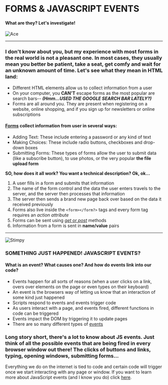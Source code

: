 
# FORMS & JAVASCRIPT EVENTS
#### What are they? Let's investigate!
![Ace](https://media.giphy.com/media/B7aksBgcJzFDO/giphy.gif) 

----
### I don't know about you, but my experience with most forms in the real world is not a pleasant one. In most cases, they usually mean you better be patient, take a seat, get comfy and wait for an unknown amount of time. Let's see what they mean in HTML land:

* Different HTML elements allow us to collect information from a user
* On your computer, you **CAN'T** escape forms as the most popular are search bars-- ***(Hmm...USED THE GOOGLE SEARCH BAR LATELY?)***
* Forms are all around you. They are present when registering on a website, online shopping, and if you sign up for newsletters or online subscriptions

#### [Forms](https://www.w3schools.com/html/html_forms.asp) collect information from user in several ways:

* Adding Text: These include entering a password or any kind of text
* Making Choices: These include radio buttons, checkboxes and drop-down boxes
* Submitting Forms: These types of forms allow the user to submit data (like a subscribe button), to use photos, or the very popular **the file upload form**

**SO, how does it all work? You want a technical description? Ok, ok...**

1. A user fills in a form and submits that information
2. The name of the form control and the data the user enters travels to the server, and the server then processes that information 
3. The server then sends a brand new page back over based on the data it received previously
4. Forms also live inside the `<form></form?>` tags and every form tag requires an *action attribute*
5. Forms can be sent using [*get* or *post*](ref_httpmethods) methods
6. Information from a form is sent in **name/value** pairs

---------------------------------------

![Stimpy](https://media.giphy.com/media/GwRBmXyEOvFtK/giphy.gif)

### SOMETHING JUST HAPPENED! JAVASCRIPT EVENTS?

#### What is an event? What causes one? And how do events link into our code?
* Events happen for all sorts of reasons (when a user clicks on a link, overs over elements on the page or even types on their keyboard)
* An event is the browsers way of letting us know that an interaction of some kind just happened
* Scripts respond to events and events trigger code
* As users interact with a page, and events fired, different functions in code can be triggered 
* Events impact the DOM by triggering it to update pages 
* There are so many different types of [events](https://www.w3schools.com/jsref/dom_obj_event.asp)

### Long story short, there's a lot to know about JS events. Just think of all the possible events that are being fired in every browser window out there! The clicks of buttons and links, typing, opening windows, submitting forms...
Everything we do on the internet is tied to code and certain code will trigger once we start interacting with any page or window. If you want to learn more about JavaScript events (and I know you do) click [here](https://developer.mozilla.org/en-US/docs/Learn/JavaScript/Building_blocks/Events).

